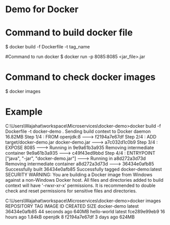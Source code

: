 # Demo for Docker
# Command to build docker file
$ docker build -f Dockerfile -t tag_name

#Command to run docker
$ docker run -p 8085:8085 <jar_file>.jar

# Command to check docker images
$ docker images

# Example
C:\Users\Wajahat\workspace\Microservices\docker-demo>docker build -f Dockerfile -t docker-demo .
Sending build context to Docker daemon  16.82MB
Step 1/4 : FROM openjdk:8
 ---> f2194a7e67df
Step 2/4 : ADD target/docker-demo.jar docker-demo.jar
 ---> a7c032d1c0b9
Step 3/4 : EXPOSE 8085
 ---> Running in 9e9a61b3a935
Removing intermediate container 9e9a61b3a935
 ---> c49f43ed9bbd
Step 4/4 : ENTRYPOINT ["java", "-jar", "docker-demo.jar"]
 ---> Running in a8d272a3d73d
Removing intermediate container a8d272a3d73d
 ---> 36434e0afb85
Successfully built 36434e0afb85
Successfully tagged docker-demo:latest
SECURITY WARNING: You are building a Docker image from Windows against a non-Windows Docker host. All files and directories added to build context will have '-rwxr-xr-x' permissions. It is recommended to double check and reset permissions for sensitive files and directories.

C:\Users\Wajahat\workspace\Microservices\docker-demo>docker images
REPOSITORY          TAG                 IMAGE ID            CREATED             SIZE
docker-demo         latest              36434e0afb85        44 seconds ago      640MB
hello-world         latest              fce289e99eb9        16 hours ago        1.84kB
openjdk             8                   f2194a7e67df        3 days ago          624MB


